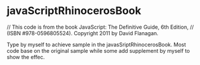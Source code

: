 # javaScriptRhinocerosBook

 
// This code is from the book JavaScript: The Definitive Guide, 6th Edition,
// (ISBN #978-0596805524). Copyright 2011 by David Flanagan. 


Type by myself to achieve sample in the  javasSriptRhinocerosBook.
Most code base on the original sample while some add supplement by myself to show the effec.

